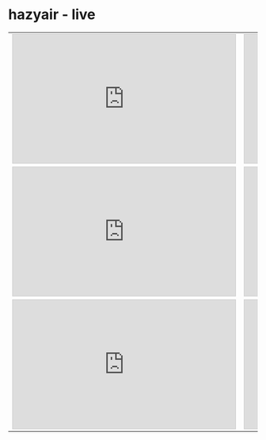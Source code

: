 # hazyair - live

<table style="border: 0px solid #FBFAF7">
<tr>
<td>
<iframe width="450" height="260" style="border: 1px solid #cccccc;" src="https://thingspeak.com/channels/418257/charts/1?bgcolor=%23ffffff&color=%23d62020&dynamic=true&results=8000&title=PM1.0+concentration&type=line&yaxis=%C2%B5g%2Fm%5E3"></iframe>
</td><td>
<iframe width="450" height="260" style="border: 1px solid #cccccc;" src="https://thingspeak.com/channels/418257/charts/2?bgcolor=%23ffffff&color=%23d62020&dynamic=true&results=8000&title=PM2.5+concentration&type=line&yaxis=%C2%B5g%2Fm%5E3"></iframe>
</td>
</tr>
<tr>
<td>
<iframe width="450" height="260" style="border: 1px solid #cccccc;" src="https://thingspeak.com/channels/418257/charts/3?bgcolor=%23ffffff&color=%23d62020&dynamic=true&results=8000&title=PM10+concentration&type=line&yaxis=%C2%B5g%2Fm%5E3"></iframe>
</td><td>
<iframe width="450" height="260" style="border: 1px solid #cccccc;" src="https://thingspeak.com/channels/418257/charts/4?bgcolor=%23ffffff&color=%23d62020&dynamic=true&results=8000&title=Inside+Temperature&type=line&yaxis=%C2%B0C"></iframe>
</td>
</tr>
<tr>
<td>
<iframe width="450" height="260" style="border: 1px solid #cccccc;" src="https://thingspeak.com/channels/418257/charts/5?bgcolor=%23ffffff&color=%23d62020&dynamic=true&results=8000&title=Inside+Pressure&type=line&yaxis=hPa"></iframe>
</td><td>
<iframe width="450" height="260" style="border: 1px solid #cccccc;" src="https://thingspeak.com/channels/418257/charts/6?bgcolor=%23ffffff&color=%23d62020&dynamic=true&results=8000&title=Inside+Humidity&type=line&yaxis=%25"></iframe>
</td>
</tr>
<table>
